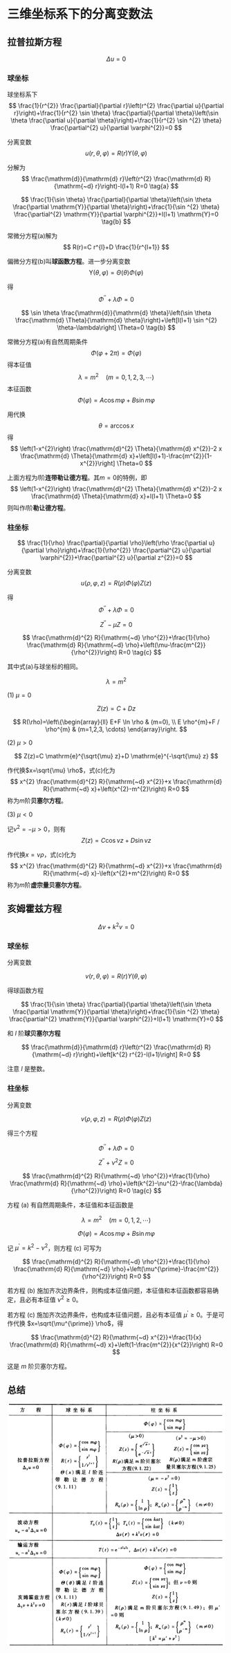 
# 三维坐标系下的分离变数法

## 拉普拉斯方程

$$
\Delta u=0
$$

### 球坐标

球坐标系下
$$
\frac{1}{r^{2}} \frac{\partial}{\partial r}\left(r^{2} \frac{\partial u}{\partial r}\right)+\frac{1}{r^{2} \sin \theta} \frac{\partial}{\partial \theta}\left(\sin \theta \frac{\partial u}{\partial \theta}\right)+\frac{1}{r^{2} \sin ^{2} \theta} \frac{\partial^{2} u}{\partial \varphi^{2}}=0
$$

分离变数
$$
u(r, \theta, \varphi)=R(r) \mathrm{Y}(\theta, \varphi)
$$

分解为
$$
\frac{\mathrm{d}}{\mathrm{d} r}\left(r^{2} \frac{\mathrm{d} R}{\mathrm{~d} r}\right)-l(l+1) R=0 \tag{a}
$$

$$
\frac{1}{\sin \theta} \frac{\partial}{\partial \theta}\left(\sin \theta \frac{\partial \mathrm{Y}}{\partial \theta}\right)+\frac{1}{\sin ^{2} \theta} \frac{\partial^{2} \mathrm{Y}}{\partial \varphi^{2}}+l(l+1) \mathrm{Y}=0 \tag{b}
$$

常微分方程(a)解为
$$
R(r)=C r^{l}+D \frac{1}{r^{l+1}}
$$

偏微分方程(b)叫**球函数方程**。进一步分离变数
$$
\mathrm{Y}(\theta, \varphi)=\Theta(\theta) \Phi(\varphi)
$$

得
$$
\Phi^{\prime \prime}+\lambda \Phi=0 \tag{a}
$$

$$
\sin \theta \frac{\mathrm{d}}{\mathrm{d} \theta}\left(\sin \theta \frac{\mathrm{d} \Theta}{\mathrm{d} \theta}\right)+\left[l(l+1) \sin ^{2} \theta-\lambda\right] \Theta=0 \tag{b}
$$

常微分方程(a)有自然周期条件
$$
\Phi(\varphi+2 \pi)=\Phi(\varphi)
$$
得本征值
$$
\lambda=m^{2} \quad(m=0,1,2,3, \cdots)
$$
本征函数
$$
\Phi(\varphi)=A \cos m \varphi+B \sin m \varphi
$$

用代换
$$
\theta=\arccos x
$$
得
$$
\left(1-x^{2}\right) \frac{\mathrm{d}^{2} \Theta}{\mathrm{d} x^{2}}-2 x \frac{\mathrm{d} \Theta}{\mathrm{d} x}+\left[l(l+1)-\frac{m^{2}}{1-x^{2}}\right] \Theta=0
$$

上面方程为$l$阶**连带勒让德方程**。其$m=0$的特例，即
$$
\left(1-x^{2}\right) \frac{\mathrm{d}^{2} \Theta}{\mathrm{d} x^{2}}-2 x \frac{\mathrm{d} \Theta}{\mathrm{d} x}+l(l+1) \Theta=0
$$
则叫作$l$阶**勒让德方程**。


### 柱坐标

$$
\frac{1}{\rho} \frac{\partial}{\partial \rho}\left(\rho \frac{\partial u}{\partial \rho}\right)+\frac{1}{\rho^{2}} \frac{\partial^{2} u}{\partial \varphi^{2}}+\frac{\partial^{2} u}{\partial z^{2}}=0 
$$

分离变数
$$
u(\rho, \varphi, z)=R(\rho) \Phi(\varphi) Z(z)
$$

得
$$
\Phi^{\prime \prime}+\lambda \Phi=0 \tag{a}
$$

$$
Z^{\prime \prime}-\mu Z=0 \tag{b}
$$

$$
\frac{\mathrm{d}^{2} R}{\mathrm{~d} \rho^{2}}+\frac{1}{\rho} \frac{\mathrm{d} R}{\mathrm{~d} \rho}+\left(\mu-\frac{m^{2}}{\rho^{2}}\right) R=0 \tag{c}
$$

其中式(a)与球坐标的相同。

$$\lambda =m^{2}$$

(1) $\mu =0$

$$
Z(z)=C+D z
$$

$$
R(\rho)=\left\{\begin{array}{ll}
E+F \ln \rho & (m=0), \\
E \rho^{m}+F / \rho^{m} & (m=1,2,3, \cdots)
\end{array}\right.
$$

(2) $\mu >0$

$$
Z(z)=C \mathrm{e}^{\sqrt{\mu} z}+D \mathrm{e}^{-\sqrt{\mu} z}
$$

作代换$x=\sqrt{\mu} \rho$，式(c)化为
$$
x^{2} \frac{\mathrm{d}^{2} R}{\mathrm{~d} x^{2}}+x \frac{\mathrm{d} R}{\mathrm{~d} x}+\left(x^{2}-m^{2}\right) R=0
$$
称为$m$阶**贝塞尔方程**。

(3) $\mu <0$

记$\nu^{2}=-\mu>0$，则有
$$
Z(z)=C \cos \nu z+D \sin \nu z
$$

作代换$x=\nu \rho$，式(c)化为
$$
x^{2} \frac{\mathrm{d}^{2} R}{\mathrm{~d} x^{2}}+x \frac{\mathrm{d} R}{\mathrm{~d} x}-\left(x^{2}+m^{2}\right) R=0
$$
称为$m$阶**虚宗量贝塞尔方程**。


<!-- ## 波动方程

$$u_{t}-a^{2} \Delta u=0$$

分离变数
$$u(\bm r, t)=T(t) v(\bm r)$$ -->

## 亥姆霍兹方程

$$
\Delta v+k^{2} v=0
$$

### 球坐标

分离变数

$$
v(r, \theta, \varphi)=R(r) Y(\theta, \varphi)
$$

得球函数方程

$$
\frac{1}{\sin \theta} \frac{\partial}{\partial \theta}\left(\sin \theta \frac{\partial \mathrm{Y}}{\partial \theta}\right)+\frac{1}{\sin ^{2} \theta} \frac{\partial^{2} \mathrm{Y}}{\partial \varphi^{2}}+l(l+1) \mathrm{Y}=0
$$

和 $l$ 阶**球贝塞尔方程**

$$
\frac{\mathrm{d}}{\mathrm{d} r}\left(r^{2} \frac{\mathrm{d} R}{\mathrm{~d} r}\right)+\left[k^{2} r^{2}-l(l+1)\right] R=0
$$

注意 $l$ 是整数。

### 柱坐标

分离变数

$$
v(\rho, \varphi, z)=R(\rho) \Phi(\varphi) Z(z)
$$

得三个方程

$$
\Phi^{\prime \prime}+\lambda \Phi=0 \tag{a}
$$

$$
Z^{\prime \prime}+\nu^{2} Z=0 \tag{b}
$$

$$
\frac{\mathrm{d}^{2} R}{\mathrm{~d} \rho^{2}}+\frac{1}{\rho} \frac{\mathrm{d} R}{\mathrm{~d} \rho}+\left(k^{2}-\nu^{2}-\frac{\lambda}{\rho^{2}}\right) R=0 \tag{c}
$$

方程 (a) 有自然周期条件，本征值和本征函数是

$$
\lambda=m^{2} \quad(m=0,1,2, \cdots)
$$

$$
\Phi(\varphi)=A \cos m \varphi+B \sin m \varphi
$$

记 $\mu^{\prime}=k^{2}-\nu^{2}$，则方程 (c) 可写为

$$
\frac{\mathrm{d}^{2} R}{\mathrm{~d} \rho^{2}}+\frac{1}{\rho} \frac{\mathrm{d} R}{\mathrm{~d} \rho}+\left(\mu^{\prime}-\frac{m^{2}}{\rho^{2}}\right) R=0
$$

若方程 (b) 施加齐次边界条件，则构成本征值问题，本征值和本征函数都容易确定，且必有本征值 $\nu^{2} \geqslant 0$。

若方程 (c) 施加齐次边界条件，也构成本征值问题，且必有本征值 $\mu^{\prime} \geqslant 0$。于是可作代换 $x=\sqrt{\mu^{\prime}} \rho$，得

$$
\frac{\mathrm{d}^{2} R}{\mathrm{~d} x^{2}}+\frac{1}{x} \frac{\mathrm{d} R}{\mathrm{~d} x}+\left(1-\frac{m^{2}}{x^{2}}\right) R=0
$$

这是 $m$ 阶贝塞尔方程。

## 总结

![三维坐标系下的分离变数法总结](PasteImage/2023-03-13-11-32-12.png)
